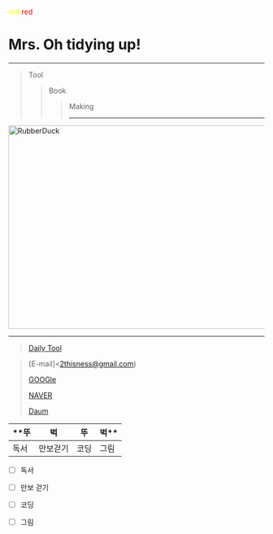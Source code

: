 <span style="color:yellow">red</span>
<span style="color:red">red</span>

# **Mrs. Oh tidying up!**
*********
> Tool
>> Book
>>> Making
>>> ********
<img src="https://encrypted-tbn0.gstatic.com/images?q=tbn:ANd9GcQ9p_ebal0KlWeWO_JidbgDjHXGbbhDjzs9Qw&usqp=CAU" width="900px" height="400px" title="px(픽셀) 크기 설정" alt="RubberDuck"></img><br/>
*************
 >[Daily Tool](https://docs.google.com/presentation/d/1cv2zu3JfTxZExEA4bbTi2uoMSfnfcTWuXETfANrpRDM/edit#slide=id.p)

 >[E-mail]<2thisness@gmail.com)
 >
 >[GOOGle](https://google.com)
 >
 >[NAVER](https://naver.com)
 >
 >[Daum](https://daum.net)
 
 **뚜    |  벅   |  뚜    |    벅**
 --------|-------|--------|-
 독서    |만보걷기|코딩|그림
 
- [ ] 독서
- [ ] 만보 걷기
- [ ] 코딩
- [ ] 그림


